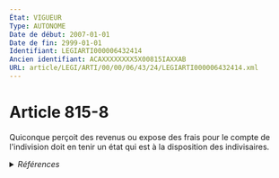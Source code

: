 ```yaml
---
État: VIGUEUR
Type: AUTONOME
Date de début: 2007-01-01
Date de fin: 2999-01-01
Identifiant: LEGIARTI000006432414
Ancien identifiant: ACAXXXXXXXX5X00815IAXXAB
URL: article/LEGI/ARTI/00/00/06/43/24/LEGIARTI000006432414.xml
---
```


<h1>Article 815-8</h1>

Quiconque perçoit des revenus ou expose des frais pour le compte de l'indivision
doit en tenir un état qui est à la disposition des indivisaires.


<details>
  <summary><em>Références</em></summary>

  <h2>Articles faisant référence à l'article</h2>
  
  <ul>
    <li>
      <a href="https://legal.tricoteuses.fr//redirection/LEGIARTI000006284836?vers=git&vers=legifrance">LOI n° 2006-728 du 23 juin 2006 portant réforme des successions et des libéralités - article 2 ENTIEREMENT_MODIF</a> MODIFICATION cible
    </li>
  </ul>
  
  <h2>Références faites par l'article</h2>
  
  <ul>
    <li>
      CODIFICATION source Loi 1803-04-19
    </li>
    <li>
      2006-06-23 MODIFICATION source <a href="https://legal.tricoteuses.fr//redirection/LEGIARTI000006284836?vers=git&vers=legifrance">LOI n° 2006-728 du 23 juin 2006 portant réforme des successions et des libéralités - article 2 ENTIEREMENT_MODIF</a>
    </li>
  </ul>
</details>
